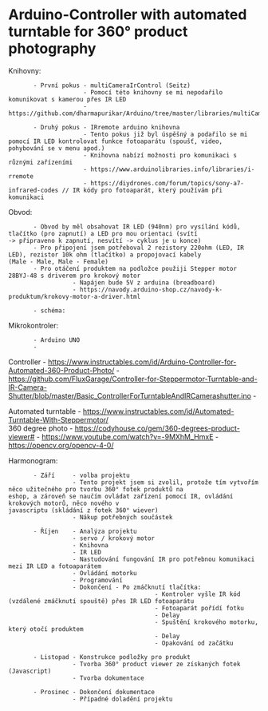 # Arduino-Controller with automated turntable for 360° product photography

Knihovny:

           - První pokus - multiCameraIrControl (Seitz)
                         - Pomocí této knihovny se mi nepodařilo komunikovat s kamerou přes IR LED
                         - https://github.com/dharmapurikar/Arduino/tree/master/libraries/multiCameraIrControl
                      
           - Druhý pokus - IRremote arduino knihovna
                         - Tento pokus již byl úspěšný a podařilo se mi pomocí IR LED kontrolovat funkce fotoaparátu (spoušť, video,                                  pohybování se v menu apod.)
                         - Knihovna nabízí možnosti pro komunikaci s různými zařízeními
                         - https://www.arduinolibraries.info/libraries/i-rremote
                         - https://diydrones.com/forum/topics/sony-a7-infrared-codes // IR kódy pro fotoaparát, který používám při                                    komunikaci
                         
Obvod:

           - Obvod by měl obsahovat IR LED (940nm) pro vysílání kódů, tlačítko (pro zapnutí) a LED pro mou orientaci (svítí                    -> připraveno k zapnutí, nesvítí -> cyklus je u konce)
           - Pro připojení jsem potřeboval 2 rezistory 220ohm (LED, IR LED), rezistor 10k ohm (tlačítko) a propojovací kabely              (Male - Male, Male - Female)
           - Pro otáčení produktem na podložce použiji Stepper motor 28BYJ-48 s driverem pro krokový motor
                      - Napájen bude 5V z arduina (breadboard)
                      - https://navody.arduino-shop.cz/navody-k-produktum/krokovy-motor-a-driver.html
                      
           - schéma:


Mikrokontroler:

           - Arduino UNO 
           - 


Controller - https://www.instructables.com/id/Arduino-Controller-for-Automated-360-Product-Photo/ 
           - https://github.com/FluxGarage/Controller-for-Steppermotor-Turntable-and-IR-Camera-Shutter/blob/master/Basic_ControllerForTurntableAndIRCamerashutter.ino
           - 

Automated turntable - https://www.instructables.com/id/Automated-Turntable-With-Steppermotor/  
360 degree photo - https://codyhouse.co/gem/360-degrees-product-viewer#
                 - https://www.youtube.com/watch?v=-9MXhM_HmxE
                 - https://opencv.org/opencv-4-0/

Harmonogram: 

           - Září     - volba projektu
                      - Tento projekt jsem si zvolil, protože tím vytvořím něco užitečného pro tvorbu 360° fotek produktů na                         eshop, a zároveň se naučím ovládat zařízení pomocí IR, ovládání krokových motorů, něco nového v                               javascriptu (skládání z fotek 360° wiever)
                      - Nákup potřebných součástek
                      
           - Říjen    - Analýza projektu
                      - servo / krokový motor
                      - Knihovna
                      - IR LED
                      - Nastudování fungování IR pro potřebnou komunikaci mezi IR LED a fotoaparátem
                      - Ovládání motorku
                      - Programování 
                      - Dokončení - Po zmáčknutí tlačítka:
                                             - Kontroler vyšle IR kód (vzdálené zmáčknutí spouště) přes IR LED fotoaparátu
                                             - Fotoaparát pořídí fotku
                                             - Delay
                                             - Spuštění krokového motorku, který otočí produktem
                                             - Delay
                                             - Opakování od začátku   
                                             
           - Listopad - Konstrukce podložky pro produkt
                      - Tvorba 360° product viewer ze získaných fotek (Javascript)
                      - Tvorba dokumentace           
                      
           - Prosinec - Dokončení dokumentace
                      - Případné doladění projektu
